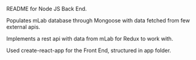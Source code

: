 README for Node JS Back End.

Populates mLab database through Mongoose with data fetched from few external apis. 

Implements a rest api with data from mLab for Redux to work with. 

Used create-react-app for the Front End, structured in app folder.
